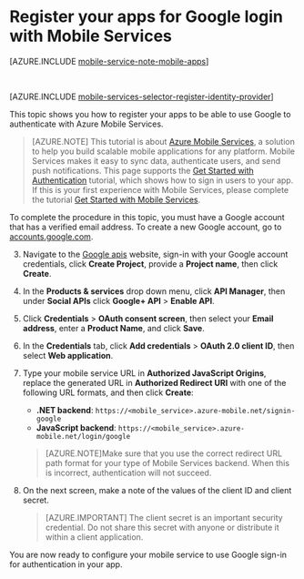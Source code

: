 <properties
	pageTitle="Register for Google authentication | Microsoft Azure"
	description="Learn how to register your apps to use Google to authenticate with Azure Mobile Services."
	services="mobile-services"
	documentationCenter="android"
	authors="ggailey777"
	manager="dwrede"
	editor=""/>


<tags 
	ms.service="mobile-services" 
	ms.workload="mobile" 
	ms.tgt_pltfrm="mobile-android" 
	ms.devlang="multiple" 
	ms.topic="article" 
	ms.date="11/30/2015" 
	ms.author="glenga"/>

# Register your apps for Google login with Mobile Services

[AZURE.INCLUDE [mobile-service-note-mobile-apps](../../includes/mobile-services-note-mobile-apps.md)]

&nbsp;


[AZURE.INCLUDE [mobile-services-selector-register-identity-provider](../../includes/mobile-services-selector-register-identity-provider.md)]

This topic shows you how to register your apps to be able to use Google to authenticate with Azure Mobile Services.

>[AZURE.NOTE] This tutorial is about [Azure Mobile Services](http://azure.microsoft.com/services/mobile-services/), a solution to help you build scalable mobile applications for any platform. Mobile Services makes it easy to sync data, authenticate users, and send push notifications. This page supports the [Get Started with Authentication](mobile-services-ios-get-started-users.md) tutorial, which shows how to sign in users to your app.
<br/>If this is your first experience with Mobile Services, please complete the tutorial [Get Started with Mobile Services](mobile-services-ios-get-started.md).

To complete the procedure in this topic, you must have a Google account that has a verified email address. To create a new Google account, go to <a href="http://go.microsoft.com/fwlink/p/?LinkId=268302" target="_blank">accounts.google.com</a>.

3. Navigate to the [Google apis](http://go.microsoft.com/fwlink/p/?LinkId=268303) website, sign-in with your Google account credentials, click **Create Project**, provide a **Project name**, then click **Create**.

4. In the **Products & services** drop down menu, click **API Manager**, then under **Social APIs** click **Google+ API** > **Enable API**.

5. Click **Credentials** > **OAuth consent screen**, then select your **Email address**,  enter a **Product Name**, and click **Save**.

6. In the **Credentials** tab, click **Add credentials** > **OAuth 2.0 client ID**, then select **Web application**.


7. Type your mobile service URL in **Authorized JavaScript Origins**, replace the generated URL in **Authorized Redirect URI** with one of the following URL formats, and then click **Create**:
 

	+ **.NET backend**: `https://<mobile_service>.azure-mobile.net/signin-google`
	+ **JavaScript backend**: `https://<mobile_service>.azure-mobile.net/login/google`

	 >[AZURE.NOTE]Make sure that you use the correct redirect URL path format for your type of Mobile Services backend. When this is incorrect, authentication will not succeed.

8. On the next screen, make a note of the values of the client ID and client secret.

    > [AZURE.IMPORTANT] The client secret is an important security credential. Do not share this secret with anyone or distribute it within a client application.

You are now ready to configure your mobile service to use Google sign-in for authentication in your app.

<!-- Anchors. -->

<!-- Images. -->

<!-- URLs. -->

[Google apis]: http://go.microsoft.com/fwlink/p/?LinkId=268303
[Get started with authentication]: /develop/mobile/tutorials/get-started-with-users-dotnet/
